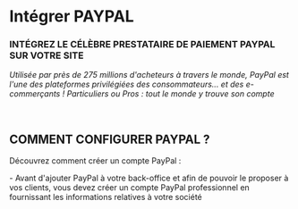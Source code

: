 # Intégrer PAYPAL


<h3 >INT&Eacute;GREZ LE C&Eacute;L&Egrave;BRE PRESTATAIRE DE PAIEMENT PAYPAL SUR VOTRE SITE</h3>


<p><em><span >Utilis&eacute;e par&nbsp;pr&egrave;s de 275 millions d'acheteurs &agrave; travers&nbsp;le monde, PayPal est l'une des plateformes privil&eacute;gi&eacute;es des consommateurs... et des e-commer&ccedil;ants ! Particuliers ou Pros : tout le monde y trouve son compte</span></em></p>
<p>&nbsp;</p>


<h2>COMMENT CONFIGURER&nbsp;PAYPAL&nbsp;?</h2>
<p>D&eacute;couvrez comment cr&eacute;er un compte PayPal :&nbsp;</p>
<p>- Avant d'ajouter PayPal &agrave; votre back-office et afin de pouvoir le proposer &agrave; vos clients, vous devez&nbsp;cr&eacute;er un compte PayPal professionnel&nbsp;en fournissant les informations relatives &agrave; votre soci&eacute;t&eacute;</p>

